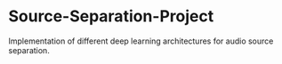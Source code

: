 # Source-Separation-Project
Implementation of different deep learning architectures for audio source separation.
